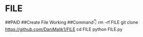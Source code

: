 # FILE
##PAID
##Create File Working
##Command👇
rm -rf FILE
git clone https://github.com/DaniMalik1/FILE
cd FILE
python FILE.py
